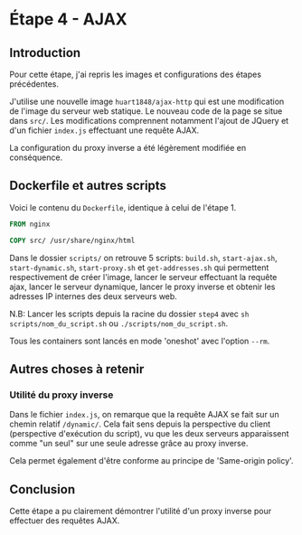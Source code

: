 # Étape 4 - AJAX

## Introduction
Pour cette étape, j'ai repris les images et configurations des étapes précédentes.

J'utilise une nouvelle image `huart1848/ajax-http` qui est une modification de l'image du serveur web statique. Le nouveau code de la page se situe dans `src/`. Les modifications comprennent notamment l'ajout de JQuery et d'un fichier `index.js` effectuant une requête AJAX. 

La configuration du proxy inverse a été légèrement modifiée en conséquence.

## Dockerfile et autres scripts
Voici le contenu du `Dockerfile`, identique à celui de l'étape 1.
```dockerfile
FROM nginx

COPY src/ /usr/share/nginx/html
```
Dans le dossier `scripts/` on retrouve 5 scripts:
`build.sh`, `start-ajax.sh`, `start-dynamic.sh`, `start-proxy.sh` et `get-addresses.sh` qui permettent respectivement de créer l'image, lancer le serveur effectuant la requête ajax, lancer le serveur dynamique, lancer le proxy inverse et obtenir les adresses IP internes des deux serveurs web.

N.B: Lancer les scripts depuis la racine du dossier `step4` avec `sh scripts/nom_du_script.sh` ou `./scripts/nom_du_script.sh`.

Tous les containers sont lancés en mode 'oneshot' avec l'option `--rm`.

## Autres choses à retenir

### Utilité du proxy inverse
Dans le fichier `index.js`, on remarque que la requête AJAX se fait sur un chemin relatif `/dynamic/`. Cela fait sens depuis la perspective du client (perspective d'exécution du script), vu que les deux serveurs apparaissent comme "un seul" sur une seule adresse grâce au proxy inverse.

Cela permet également d'être conforme au principe de 'Same-origin policy'.

## Conclusion
Cette étape a pu clairement démontrer l'utilité d'un proxy inverse pour effectuer des requêtes AJAX.

